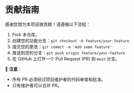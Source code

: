 # 贡献指南

感谢您想为本项目做贡献！请遵循以下流程：

1. Fork 本仓库。
2. 创建您的功能分支：`git checkout -b feature/your-feature`
3. 提交您的更改：`git commit -m 'Add some feature'`
4. 推送到您的分支：`git push origin feature/your-feature`
5. 在 GitHub 上打开一个 Pull Request (PR) 到 `main` 分支。

📌 **注意**：  
- 所有 PR 必须经过项目维护者的代码审查和批准。  
- 只有维护者可以合并 PR。  